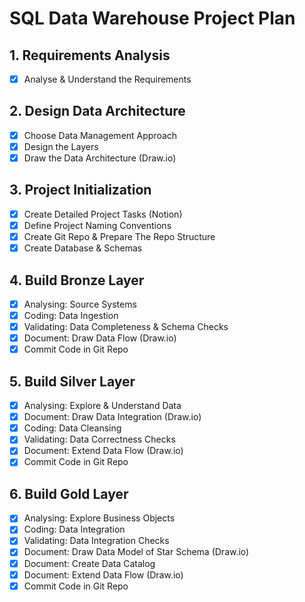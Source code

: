 
# SQL Data Warehouse Project Plan

## 1. Requirements Analysis
- [x] Analyse & Understand the Requirements

## 2. Design Data Architecture
- [x] Choose Data Management Approach
- [x] Design the Layers
- [x] Draw the Data Architecture (Draw.io)

## 3. Project Initialization
- [x] Create Detailed Project Tasks (Notion)
- [x] Define Project Naming Conventions
- [x] Create Git Repo & Prepare The Repo Structure
- [x] Create Database & Schemas

## 4. Build Bronze Layer
- [x] Analysing: Source Systems
- [x] Coding: Data Ingestion
- [x] Validating: Data Completeness & Schema Checks
- [x] Document: Draw Data Flow (Draw.io)
- [x] Commit Code in Git Repo

## 5. Build Silver Layer
- [x] Analysing: Explore & Understand Data
- [x] Document: Draw Data Integration (Draw.io)
- [x] Coding: Data Cleansing
- [x] Validating: Data Correctness Checks
- [x] Document: Extend Data Flow (Draw.io)
- [x] Commit Code in Git Repo

## 6. Build Gold Layer
- [x] Analysing: Explore Business Objects
- [x] Coding: Data Integration
- [x] Validating: Data Integration Checks
- [x] Document: Draw Data Model of Star Schema (Draw.io)
- [x] Document: Create Data Catalog
- [x] Document: Extend Data Flow (Draw.io)
- [x] Commit Code in Git Repo
